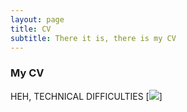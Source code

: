 ```yaml
---
layout: page
title: CV
subtitle: There it is, there is my CV
---
```


### My CV
HEH, TECHNICAL DIFFICULTIES
[![](https://drive.google.com/file/d/1TlgzWYq_TFdz7IovFyi5VjvzaghjGedL/view?usp=sharing)]

